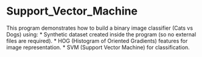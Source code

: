 # Support_Vector_Machine
This program demonstrates how to build a binary image classifier (Cats vs Dogs) using: * Synthetic dataset created inside the program (so no external files are required). * HOG (Histogram of Oriented Gradients) features for image representation. * SVM (Support Vector Machine) for classification.
